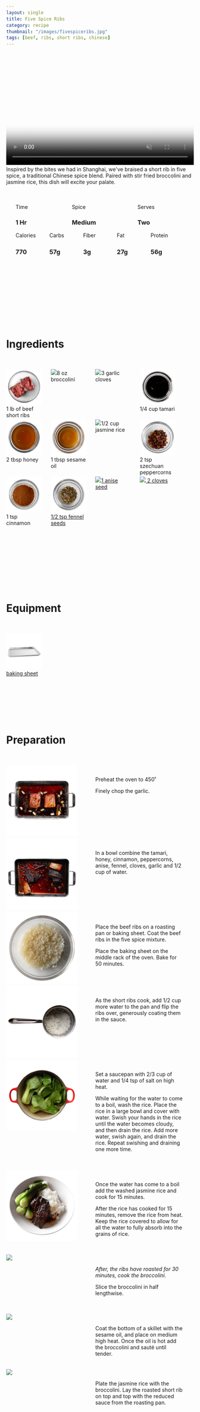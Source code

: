 ```yaml
---
layout: single
title: Five Spice Ribs
category: recipe
thumbnail: "/images/fivespiceribs.jpg"
tags: [beef, ribs, short ribs, chinese]
---
```

<div id="spacer"></div>

<div id="backgroundvideo">
  <video width="100%" autoplay loop muted class="banner__video" poster="/images/fivespiceribs.jpg">
  <source src="/images/fivespiceribs.mp4" type="video/mp4"></video>
</div>

<div id="recipedescription">
Inspired by the bites we had in Shanghai, we've braised a short rib in five spice, a traditional Chinese spice blend. Paired with stir fried broccolini and jasmine rice, this dish will excite your palate.</div>

<div id="spacer"></div>

<div id= "recipedetails">
<div id= "time"> Time </div>
<div id= "spice"> Spice </div>
<div id= "serves"> Serves </div>
</div>

<div id= "recipedetails">
<div id= "time"><h3> 1 Hr</h3> </div>
<div id= "spice"><h3> Medium </h3> </div>
<div id= "serves"><h3> Two </h3> </div>
</div>

<div id="spacer"></div>

<div id= "nutrition">
<div id="calories"> Calories </div>
<div id="carbs"> Carbs </div>
<div id="fiber"> Fiber </div>
<div id="fat"> Fat </div>
<div id="protein"> Protein </div>
</div>

<div id= "nutrition">
<div id="calories"><h3> 770 </h3> </div>
<div id="carbs"><h3> 57g</h3> </div>
<div id="fiber"><h3> 3g</h3> </div>
<div id="fat"><h3> 27g</h3> </div>
<div id="protein"><h3> 56g</h3> </div>
</div>

<div id= "ingredienthdr">
<h1>Ingredients</h1>
</div>

<div id="ingredients">
<div id="ingredientone"><img src="/images/shortribs.jpeg"/> 1 lb of beef short ribs </div>
<div id="ingredienttwo"><img src="/images/broccolini.jpeg"/>8 oz broccolini</div>
<div id="ingredienttwo"><img src="/images/3garlic.jpeg"/>3 garlic cloves</div>
<div id="ingredientfour"><img src="/images/tamari.jpeg"/>1/4 cup tamari</div>
</div>

<div id="ingredients">
<div id="ingredientone"><img src="/images/honey.jpeg"/>2 tbsp honey</div>
<div id="ingredienttwo"><img src="/images/sesameoil.jpeg"/>1 tbsp sesame oil</div>
<div id="ingredientthree"><img src="/images/jasminerice.jpeg"/>1/2 cup jasmine rice</div>
<div id="ingredientfour"><img src="/images/szechuanpeppercorn.jpeg"/>2 tsp szechuan peppercorns</div>
</div>

<div id="ingredients">
<div id="ingredientone"><img src="/images/groundcinnamon.jpeg"/>1 tsp cinnamon</div>
<div id="ingredienttwo"><a href=""><img src="/images/fennelseed.jpeg"/>1/2 tsp fennel seeds</a></div>
<div id="ingredientthree"><a href=""><img src="/images/anise.jpeg"/>1 anise seed</a></div>
<div id="ingredientfour"><a href=""><img src="/images/2cloves.jpeg"/> 2 cloves</a></div>
</div>

<div id= "equipmenthdr">
<h1>Equipment</h1>
</div>

<div id="equipment">
<div id="equipmentone"><a href=""><img src="/images/bakingsheet.jpeg"/>baking sheet </a></div>
</div>

<div id="preparation">
<h1>Preparation</h1>
</div>

<div id="instruction">
<div id="image"><img src="/images/fivespiceribs1.jpeg"/> </div>
<div id="step">Preheat the oven to 450˚
<p>Finely chop the garlic.</p></div>
</div>

<div id="instruction">
<div id="image"><img src="/images/fivespiceribs2.jpeg"/> </div>
<div id="step">In a bowl combine the tamari, honey, cinnamon, peppercorns, anise, fennel, cloves, garlic and 1/2 cup of water.</div>
</div>

<div id="instruction">
<div id="image"><img src="/images/fivespiceribs3.jpeg"/> </div>
<div id="step">Place the beef ribs on a roasting pan or baking sheet. Coat the beef ribs in the five spice mixture.
<p>Place the baking sheet on the middle rack of the oven. Bake for 50 minutes.</p></div>
</div>

<div id="instruction">
<div id="image"><img src="/images/fivespiceribs4.jpeg"/> </div>
<div id="step">As the short ribs cook, add 1/2 cup more water to the pan and flip the ribs over, generously coating them in the sauce. </div>
</div>

<div id="instruction">
<div id="image"><img src="/images/fivespiceribs5.jpeg"/> </div>
<div id="step">Set a saucepan with 2/3 cup of water and 1/4 tsp of salt on high heat.
<p>While waiting for the water to come to a boil, wash the rice. Place the rice in a large bowl and cover with water. Swish your hands in the rice until the water becomes cloudy, and then drain the rice. Add more water, swish again, and drain the rice. Repeat swishing and draining one more time.</p></div>
</div>

<div id="instruction">
<div id="image"><img src="/images/fivespiceribs6.jpeg"/> </div>
<div id="step">Once the water has come to a boil add the washed jasmine rice and cook for 15 minutes.
<p>After the rice has cooked for 15 minutes, remove the rice from heat. Keep the rice covered to allow for all the water to fully absorb into the grains of rice.</p></div>
</div>

<div id="instruction">
<div id="image"><img src="/images/fivespiceribs7.jpeg"/> </div>
<div id="step"><i>After, the ribs have roasted for 30 minutes, cook the broccolini.</i>
<p>Slice the broccolini in half lengthwise.</p></div>
</div>

<div id="instruction">
<div id="image"><img src="/images/fivespiceribs8.jpeg"/> </div>
<div id="step">Coat the bottom of a skillet with the sesame oil, and place on medium high heat. Once the oil is hot add the broccolini and sauté until tender.</div>
</div>

<div id="instruction">
<div id="image"><img src="/images/fivespiceribs9.jpeg"/> </div>
<div id="step">Plate the jasmine rice with the broccolini. Lay the roasted short rib on top and top with the reduced sauce from the roasting pan.</div>
</div>

<style>
#backgroundvideo {
  width: 100%;
}
  
#banner__video {
    }

#overlay {
 }

#recipedetails { width: 100%; display:inline-block; float: left;}
#time { width: 30%; float: left; margin-left: 5%}
#spice { width: 30%; float: left;}
#serves { width 30%; float: left; margin-left: 5%;}
.clear {clear:both;}

#spacer {padding-top:50px;}

#nutrition { width: 100%; display:inline-block;}
#calories { width: 18%; float: left; margin-left: 5%;}
#carbs { width: 18%; float: left; margin-left: 0%;}
#fiber { width: 18%; float: left; margin-left: 0%;}
#fat { width: 18%; float: left; margin-left: 0%;}
#protein { width: 18%; float: left; margin-right:5%;}
.clear {clear:both;}

#ingredienthdr { margin-top:200px; margin-bottom: 50px; font-family: $serif;}

#ingredients { width: 95%; display:inline-block;}
#ingredientone { width: 20%; float:left;}
#ingredienttwo { width: 20%; float:left; margin-left: 5%;}
#ingredientthree { width:20%; float:left; margin-left: 5%;}
#ingredientfour { width:20%; float:left; margin-left: 5%;}
.clear {clear:both;}

#equipmenthdr { margin-top:200px; margin-bottom:50px; font-family: $serif;}

#equipment { width: 95%; display:inline-block;}
#equipmentone { width: 20%; float:left;}
#equipmenttwo { width: 20%; float:left; margin-left: 5%;}
#equipmentthree { width:20%; float:left; margin-left: 5%;}
#equipmentfour { width:20%; float:left; margin-left: 5%;}
.clear {clear:both;}

#preparation { margin-top: 150px; margin-bottom: 50px; font-family: $serif;}

#instruction { width:95%; display:inline-block;}
#image { width: 40%; float:left;}
#step { width: 50%; float:right; margin-top: 30px; margin-bottom: 30px;}
.clear {clear:both;}
</style>
